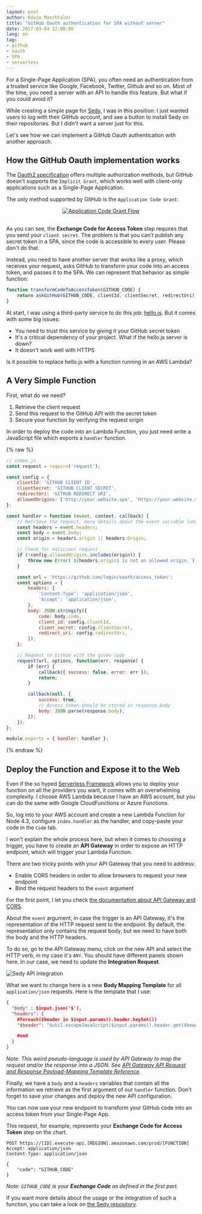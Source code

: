```yaml
---
layout: post
author: Kévin Maschtaler
title: "GitHub Oauth authentication for SPA without server"
date: 2017-03-04 12:00:00
lang: en
tag:
- github
- oauth
- SPA
- serverless
---
```

For a Single-Page Application (SPA), you often need an authentication from a trusted service like Google, Facebook, Twitter, Github and so on.
Most of the time, you need a server with an API to handle this feature. But what if you could avoid it?

While creating a simple page for [Sedy](https://marmelab.com/sedy/), I was in this position: I just wanted users to log with their GitHub account, and see a button to install Sedy on their repositories. But I didn't want a server just for this.

Let's see how we can implement a GitHub Oauth authentication with another approach.
<!--more-->

## How the GitHub Oauth implementation works
The [Oauth2 specification](https://oauth.net/2/) offers multiple authorization methods, but GitHub doesn't supports the `Implicit Grant`, which works well with client-only applications such as a Single-Page Application.

The only method supported by GitHub is the `Application Code Grant`:

<center style="padding-bottom: 1rem;">
	<a href="http://www.bubblecode.net/fr/2016/01/22/comprendre-oauth2/">
		<img alt="Application Code Grant Flow" src="/blog/content/authorization_code_grant.png" />
	</a>
</center>

As you can see, the **Exchange Code for Access Token** step requires that you send your `client secret`. The problem is that you can't publish any secret token in a SPA, since the code is accessible to every user. Please don't do that.

Instead, you need to have another server that works like a proxy, which receives your request, asks GitHub to transform your code into an access token, and passes it to the SPA. We can represent that behavior as simple function:

```js
function transformCodeToAccessToken(GITHUB_CODE) {
    return askGitHub(GITHUB_CODE, clientId, clientSecret, redirectUri);
}
```

At start, I was using a third-party service to do this job: [hello.js](https://adodson.com/hello.js/). But it comes with some big issues:

- You need to trust this service by giving it your GitHub secret token
- It's a critical dependency of your project. What if the hello.js server is down?
- It doesn't work well with HTTPS

Is it possible to replace hello.js with a function running in an AWS Lambda?


## A Very Simple Function
First, what do we need?

1. Retrieve the client request
2. Send this request to the GitHub API with the secret token
3. Secure your function by verifying the request origin

In order to deploy the code into an Lambda Function, you just need write a JavaScript file which exports a `handler` function.

{% raw %}
```js
// index.js
const request = require('request');

const config = {
    clientId: 'GITHUB CLIENT ID',
    clientSecret: 'GITHUB CLIENT SECRET',
    redirectUri: 'GITHUB REDIRECT URI',
    allowedOrigins: ['http://your.website.spa', 'https://your.website.spa'],
};

const handler = function (event, context, callback) {
    // Retrieve the request, more details about the event variable later
    const headers = event.headers;
    const body = event.body;
    const origin = headers.origin || headers.Origin;

    // Check for malicious request
    if (!config.allowedOrigins.includes(origin)) {
        throw new Error(`${headers.origin} is not an allowed origin.`);
    }

    const url = 'https://github.com/login/oauth/access_token';
    const options = {
        headers: {
            'Content-Type': 'application/json',
            'Accept': 'application/json',
        },
        body: JSON.stringify({
            code: body.code,
            client_id: config.clientId,
            client_secret: config.clientSecret,
            redirect_uri: config.redirectUri,
        }),
    };

    // Request to GitHub with the given code
    request(url, options, function(err, response) {
        if (err) {
            callback({ success: false, error: err });
            return;
        }

        callback(null, {
            success: true,
            // Access token should be stored in response.body
            body: JSON.parse(response.body),
        });
    });
};

module.exports = { handler: handler };
```
{% endraw %}

## Deploy the Function and Expose it to the Web
Even if the so hyped [Serverless Framework](https://github.com/serverless/serverless) allows you to deploy your function on all the providers you want, it comes with an overwhelming complexity. I choose AWS Lambda because I have an AWS account, but you can do the same with Google CloudFunctions or Azure Functions.

So, log into to your AWS account and create a new Lambda Function for Node 4.3, configure `index.handler` as the handler, and copy-paste your code in the `Code` tab.

I won't explain the whole process here, but when it comes to choosing a trigger, you have to create an **API Gateway** in order to expose an HTTP endpoint, which will trigger your Lambda Function.

There are two tricky points with your API Gateway that you need to address:

- Enable CORS headers in order to allow browsers to request your new endpoint
- Bind the request headers to the `event` argument

For the first point, I let you check [the documentation about API Gateway and CORS](https://github.com/serverless/serverless).

About the `event` argument, in case the trigger is an API Gateway, it's the representation of the HTTP request sent to the endpoint.
By default, the representation only contains the request body, but we need to have both the body and the HTTP headers.

To do so, go to the API Gateway menu, click on the new API and select the HTTP verb, in my case it's `ANY`.
You should have different panels shown here. In our case, we need to update the **Integration Request**.

![Sedy API Integration](/blog/content/sedy_api_gateway.jpg)

What we want to change here is a new **Body Mapping Template** for all `application/json` requests. Here is the template that I use:

```json
{
  "body" : $input.json('$'),
  "headers": {
    #foreach($header in $input.params().header.keySet())
    "$header": "$util.escapeJavaScript($input.params().header.get($header))" #if($foreach.hasNext),#end

    #end
  }
}
```
*Note: This weird pseudo-language is used by API Gateway to map the request and/or the response into a JSON. See [API Gateway API Request and Response Payload-Mapping Template Reference](http://docs.aws.amazon.com/apigateway/latest/developerguide/api-gateway-mapping-template-reference.html).*

Finally, we have a `body` and a `headers` variables that contain all the information we retrieve as the first argument of our `handler` function. Don't forget to save your changes and deploy the new API configuration.

You can now use your new endpoint to transform your GitHub code into an access token from your Single-Page App.

This request, for example, represents your **Exchange Code for Access Token** step on the chart.

```
POST https://[ID].execute-api.[REGION].amazonaws.com/prod/[FUNCTION]
Accept: application/json
Content-Type: application/json

{
    "code": "GITHUB_CODE"
}
```
*Note: `GITHUB_CODE` is your **Exchange Code** as defined in the first part.*

If you want more details about the usage or the integration of such a function, you can take a look on [the Sedy repository](https://github.com/marmelab/sedy).
